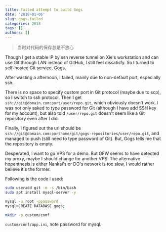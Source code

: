 ```yaml
---
title: failed attempt to build Gogs
date: '2018-01-06'
slug: gogs-failed
categories: 2018
tags: []
authors: []
---
```




> 当时对代码的保存总是不放心

Though I get a stable IP by ssh reverse tunnel on Xie's workstation and can use Git through LAN instead of GitHub, I still feel dissatisfy. So I turned to self-hosted Git service, Gogs.

After wasting a afternoon, I failed, mainly due to non-default port, especially ssh.

There is no space to specify custom port in Git protocol (maybe due to scp), so I switch to ssh protocol. Then I get `ssh://git@domain.com:port/user/repo.git`, which obviously doesn't work. I was not only asked to type password for Git (although I have add SSH key for my account), but also told `/user/repo.git` doesn't seem like a Git repository even after I did.

Finally, I figured out the url should be `ssh://git@domain.com:porthome/git/gogs-repositories/user/repo.git`, and managed to push (still need to type password of Git). But, Gogs tells me that the repository is empty.

Desperated, I want to go VPS for a demo. But GFW seems to have detected my proxy, maybe I should change for another VPS. The alternative hopenthesis is either Nankai's or DO's network is too slow, I would rather believe it's the former.

Following is the code I used:

```bash
sudo useradd git -m -s /bin/bash
sudo apt install mysql-server -y

mysql -u root -ppasswprd
mysql>CREATE DATABASE gogs;

mkdir -p custom/conf
```

`custom/conf/app.ini`, note password for mysql.
